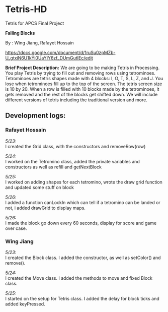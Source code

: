 # Tetris-HD
Tetris for APCS Final Project

**Falling Blocks**

By : Wing Jiang, Rafayet Hossain

https://docs.google.com/document/d/1ruSu0zpMZb-U_gtxiN6U1kYi0UaYIY6zf_DUmGutIEc/edit


**Brief Project Description:**
We are going to be making Tetris in Processing. You play Tetris by trying to fill out and removing rows using tetrominoes. Tetrominoes are tetris shapes made with 4 blocks: I, O, T, S, L, Z, and J. You lose when tetrominoes fill up to the top of the screen. The tetris screen size is 10 by 20. When a row is filled with 10 blocks made by the tetrominoes, it gets removed and the rest of the blocks get shifted down. We will include different versions of tetris including the traditional version and more. 

## Development logs:

### Rafayet Hossain

*5/23:*\
I created the Grid  class, with the constructors and removeRow(row)

*5/24:*\
I worked on the Tetromino class, added the private variables and constructors as well as refill and getNextBlock

*5/25:*\
I worked on adding shapes for each tetromino, wrote the draw grid function and updated some stuff on block

*5/26:*\
I added a function canLockIn which can tell if a tetromino can be landed or not, i added drawGrid to display maps.

*5/26:*\
I made the block go down every 60 seconds, display for score and game over case.

### Wing Jiang

*5/23:*\
I created the Block class. I added the constructor, as well as setColor() and remove().

*5/24:*\
I created the Move class. I added the methods to move and fixed Block class.

*5/25:*\
I started on the setup for Tetris class. I added the delay for block ticks and added keyPressed. 
